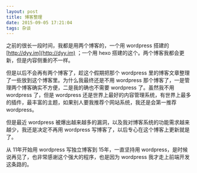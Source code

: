 ```yaml
---
layout: post
title: 博客整理
date: 2015-09-05 17:21:04
tags: 杂谈
---
```


之前的很长一段时间，我都是用两个博客的，一个用 wordpress 搭建的 [http://dyy.im](http://dyy.im) ；一个用 hexo 搭建的这个。两个博客我都会更新，但是内容侧重的不一样。

但是以后不会再有两个博客了，趁这个假期把那个 wordpress 里的博客文章整理了一些放到这个博客里。为什么我最终还是不用 wordpress 那个博客了，一是管理两个博客确实不方便，二是我的确也不需要 wordpress 了。虽然我不用 wordpress 了，但是 wordpress 还是世界上最好的内容管理系统，有世界上最多的插件，最丰富的主题，如果别人要我推荐个网站系统，我还是会第一推荐 wordpress。

但是最近 wordpress 被爆出越来越多的漏洞，以及我对博客系统的功能需求越来越少，我还是决定不再用 wordpress 写博客了，以后专心在这个博客上更新就是了。

从 11年开始用 wordpress 写独立博客到 15年，一直坚持用 wordpress，是时候说再见了，也非常感谢这个强大的程序，也是因为 wordpress 我才走上前端开发这条路的。


